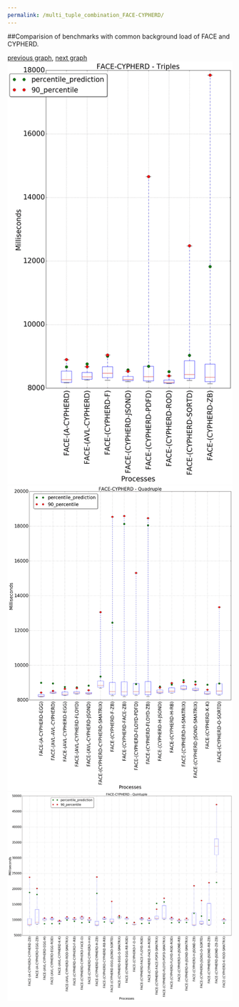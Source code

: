 ```yaml
---
permalink: /multi_tuple_combination_FACE-CYPHERD/
---
```


##Comparision of benchmarks with common background load of FACE and CYPHERD.

[previous graph](../multi_tuple_combination_FACE-A/), [next graph](../multi_tuple_combination_FACE-EGG/)
![graph figure](./images/triple/FACE/FACE-CYPHERD_box.png)![graph figure](./images/quadruple/FACE/FACE-CYPHERD_box.png)![graph figure](./images/quintuple/FACE/FACE-CYPHERD_box.png)